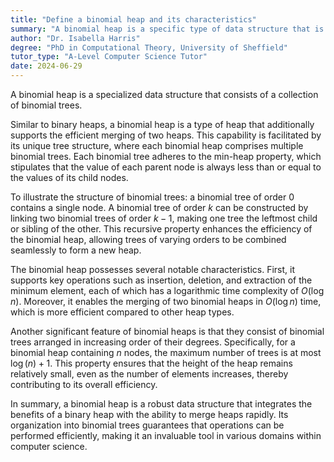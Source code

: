 ```yaml
---
title: "Define a binomial heap and its characteristics"
summary: "A binomial heap is a specific type of data structure that is a collection of binomial trees."
author: "Dr. Isabella Harris"
degree: "PhD in Computational Theory, University of Sheffield"
tutor_type: "A-Level Computer Science Tutor"
date: 2024-06-29
---
```


A binomial heap is a specialized data structure that consists of a collection of binomial trees.

Similar to binary heaps, a binomial heap is a type of heap that additionally supports the efficient merging of two heaps. This capability is facilitated by its unique tree structure, where each binomial heap comprises multiple binomial trees. Each binomial tree adheres to the min-heap property, which stipulates that the value of each parent node is always less than or equal to the values of its child nodes.

To illustrate the structure of binomial trees: a binomial tree of order $0$ contains a single node. A binomial tree of order $k$ can be constructed by linking two binomial trees of order $k-1$, making one tree the leftmost child or sibling of the other. This recursive property enhances the efficiency of the binomial heap, allowing trees of varying orders to be combined seamlessly to form a new heap.

The binomial heap possesses several notable characteristics. First, it supports key operations such as insertion, deletion, and extraction of the minimum element, each of which has a logarithmic time complexity of $O(\log n)$. Moreover, it enables the merging of two binomial heaps in $O(\log n)$ time, which is more efficient compared to other heap types.

Another significant feature of binomial heaps is that they consist of binomial trees arranged in increasing order of their degrees. Specifically, for a binomial heap containing $n$ nodes, the maximum number of trees is at most $\log(n) + 1$. This property ensures that the height of the heap remains relatively small, even as the number of elements increases, thereby contributing to its overall efficiency.

In summary, a binomial heap is a robust data structure that integrates the benefits of a binary heap with the ability to merge heaps rapidly. Its organization into binomial trees guarantees that operations can be performed efficiently, making it an invaluable tool in various domains within computer science.
    